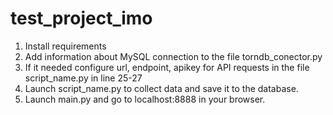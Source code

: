 # test_project_imo



1. Install requirements
2. Add information about MySQL connection to the file torndb_conector.py
3. If it needed configure url, endpoint, apikey for API requests in the file script_name.py in line 25-27
4. Launch script_name.py to collect data and save it to the database.
5. Launch main.py and go to localhost:8888 in your browser.